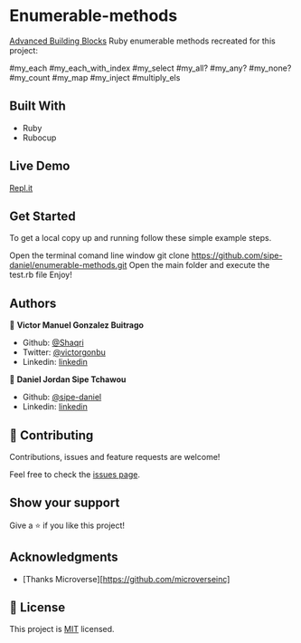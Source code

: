 # Enumerable-methods
[Advanced Building Blocks](https://github.com/TheOdinProject/curriculum/blob/master/ruby_programming/archive/basic_ruby/project_advanced_building_blocks.md#project-2-enumerable-methods)
Ruby enumerable methods recreated for this project:

#my_each
#my_each_with_index
#my_select
#my_all?
#my_any?
#my_none?
#my_count
#my_map
#my_inject
#multiply_els


## Built With

- Ruby
- Rubocup

## Live Demo

[Repl.it](https://repl.it/@DanielJordanJor/enumerable-methods#test.rb)

## Get Started

To get a local copy up and running follow these simple example steps.

Open the terminal comand line window
git clone https://github.com/sipe-daniel/enumerable-methods.git
Open the main folder and execute the test.rb file
Enjoy!


## Authors

👤 **Victor Manuel Gonzalez Buitrago**

- Github: [@Shaqri](https://github.com/Shaqri)
- Twitter: [@victorgonbu](https://twitter.com/victorgonbu)
- Linkedin: [linkedin](https://www.linkedin.com/in/victor-manuel-gonzalez-buitrago-8704731a5/)

👤 **Daniel Jordan Sipe Tchawou**

- Github: [@sipe-daniel](https://github.com/sipe-daniel)
- Linkedin: [linkedin](https://www.linkedin.com/in/daniel-jordan-sipe-tchawou-1b060a10b/)

## 🤝 Contributing

Contributions, issues and feature requests are welcome!

Feel free to check the [issues page](issues/).

## Show your support

Give a ⭐️ if you like this project!

## Acknowledgments

- [Thanks Microverse][https://github.com/microverseinc]

## 📝 License

This project is [MIT](LICENSE) licensed.
